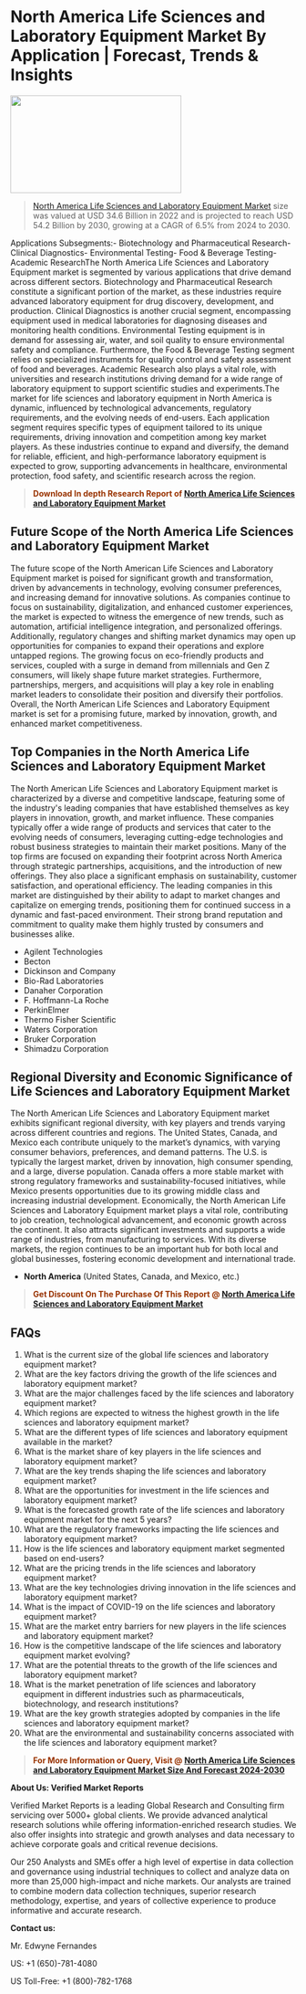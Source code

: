 <p><h1>North America Life Sciences and Laboratory Equipment Market By Application | Forecast, Trends & Insights</h1><p><img class="aligncenter size-medium wp-image-105565" src="https://ffe5etoiles.com/wp-content/uploads/2025/01/MST7-300x171.png" alt="" width="300" height="171" /></p><blockquote><p><a href="https://www.verifiedmarketreports.com/download-sample/?rid=563126&utm_source=Github-NA&utm_medium=362" target="_blank">North America Life Sciences and Laboratory Equipment Market</a> size was valued at USD 34.6 Billion in 2022 and is projected to reach USD 54.2 Billion by 2030, growing at a CAGR of 6.5% from 2024 to 2030.</p></blockquote>Applications Subsegments:- Biotechnology and Pharmaceutical Research- Clinical Diagnostics- Environmental Testing- Food & Beverage Testing- Academic ResearchThe North America Life Sciences and Laboratory Equipment market is segmented by various applications that drive demand across different sectors. Biotechnology and Pharmaceutical Research constitute a significant portion of the market, as these industries require advanced laboratory equipment for drug discovery, development, and production. Clinical Diagnostics is another crucial segment, encompassing equipment used in medical laboratories for diagnosing diseases and monitoring health conditions. Environmental Testing equipment is in demand for assessing air, water, and soil quality to ensure environmental safety and compliance. Furthermore, the Food & Beverage Testing segment relies on specialized instruments for quality control and safety assessment of food and beverages. Academic Research also plays a vital role, with universities and research institutions driving demand for a wide range of laboratory equipment to support scientific studies and experiments.The market for life sciences and laboratory equipment in North America is dynamic, influenced by technological advancements, regulatory requirements, and the evolving needs of end-users. Each application segment requires specific types of equipment tailored to its unique requirements, driving innovation and competition among key market players. As these industries continue to expand and diversify, the demand for reliable, efficient, and high-performance laboratory equipment is expected to grow, supporting advancements in healthcare, environmental protection, food safety, and scientific research across the region.</p><blockquote><p><span style="color: #993300;"><strong>Download In depth Research Report of <a href="https://www.verifiedmarketreports.com/download-sample/?rid=563126&utm_source=Github-NA&utm_medium=362">North America Life Sciences and Laboratory Equipment Market</a></strong></span></p></blockquote><h2>Future Scope of the North America Life Sciences and Laboratory Equipment Market</h2><p>The future scope of the North American Life Sciences and Laboratory Equipment market is poised for significant growth and transformation, driven by advancements in technology, evolving consumer preferences, and increasing demand for innovative solutions. As companies continue to focus on sustainability, digitalization, and enhanced customer experiences, the market is expected to witness the emergence of new trends, such as automation, artificial intelligence integration, and personalized offerings. Additionally, regulatory changes and shifting market dynamics may open up opportunities for companies to expand their operations and explore untapped regions. The growing focus on eco-friendly products and services, coupled with a surge in demand from millennials and Gen Z consumers, will likely shape future market strategies. Furthermore, partnerships, mergers, and acquisitions will play a key role in enabling market leaders to consolidate their position and diversify their portfolios. Overall, the North American Life Sciences and Laboratory Equipment market is set for a promising future, marked by innovation, growth, and enhanced market competitiveness.</p><h2>Top Companies in the North America Life Sciences and Laboratory Equipment Market</h2><p>The North American Life Sciences and Laboratory Equipment market is characterized by a diverse and competitive landscape, featuring some of the industry's leading companies that have established themselves as key players in innovation, growth, and market influence. These companies typically offer a wide range of products and services that cater to the evolving needs of consumers, leveraging cutting-edge technologies and robust business strategies to maintain their market positions. Many of the top firms are focused on expanding their footprint across North America through strategic partnerships, acquisitions, and the introduction of new offerings. They also place a significant emphasis on sustainability, customer satisfaction, and operational efficiency. The leading companies in this market are distinguished by their ability to adapt to market changes and capitalize on emerging trends, positioning them for continued success in a dynamic and fast-paced environment. Their strong brand reputation and commitment to quality make them highly trusted by consumers and businesses alike.</p><p><ul><li>Agilent Technologies </li><li> Becton </li><li> Dickinson and Company </li><li> Bio-Rad Laboratories </li><li> Danaher Corporation </li><li> F. Hoffmann-La Roche </li><li> PerkinElmer </li><li> Thermo Fisher Scientific </li><li> Waters Corporation </li><li> Bruker Corporation </li><li> Shimadzu Corporation</li></ul></p><h2>Regional Diversity and Economic Significance of Life Sciences and Laboratory Equipment Market</h2><p>The North American Life Sciences and Laboratory Equipment market exhibits significant regional diversity, with key players and trends varying across different countries and regions. The United States, Canada, and Mexico each contribute uniquely to the market’s dynamics, with varying consumer behaviors, preferences, and demand patterns. The U.S. is typically the largest market, driven by innovation, high consumer spending, and a large, diverse population. Canada offers a more stable market with strong regulatory frameworks and sustainability-focused initiatives, while Mexico presents opportunities due to its growing middle class and increasing industrial development. Economically, the North American Life Sciences and Laboratory Equipment market plays a vital role, contributing to job creation, technological advancement, and economic growth across the continent. It also attracts significant investments and supports a wide range of industries, from manufacturing to services. With its diverse markets, the region continues to be an important hub for both local and global businesses, fostering economic development and international trade.</p><ul> <li><strong>North America</strong> (United States, Canada, and Mexico, etc.)</li></ul><blockquote><p><span style="color: #993300;"><strong>Get Discount On The Purchase Of This Report @ <a href="https://www.verifiedmarketreports.com/ask-for-discount/?rid=563126&utm_source=Github-NA&utm_medium=362">North America Life Sciences and Laboratory Equipment Market</a></strong></span></p></blockquote><h2>FAQs</h2><p><ol> <li>What is the current size of the global life sciences and laboratory equipment market?</div><div></li> <li>What are the key factors driving the growth of the life sciences and laboratory equipment market?</div><div></li> <li>What are the major challenges faced by the life sciences and laboratory equipment market?</div><div></li> <li>Which regions are expected to witness the highest growth in the life sciences and laboratory equipment market?</div><div></li> <li>What are the different types of life sciences and laboratory equipment available in the market?</div><div></li> <li>What is the market share of key players in the life sciences and laboratory equipment market?</div><div></li> <li>What are the key trends shaping the life sciences and laboratory equipment market?</div><div></li> <li>What are the opportunities for investment in the life sciences and laboratory equipment market?</div><div></li> <li>What is the forecasted growth rate of the life sciences and laboratory equipment market for the next 5 years?</div><div></li> <li>What are the regulatory frameworks impacting the life sciences and laboratory equipment market?</div><div></li> <li>How is the life sciences and laboratory equipment market segmented based on end-users?</div><div></li> <li>What are the pricing trends in the life sciences and laboratory equipment market?</div><div></li> <li>What are the key technologies driving innovation in the life sciences and laboratory equipment market?</div><div></li> <li>What is the impact of COVID-19 on the life sciences and laboratory equipment market?</div><div></li> <li>What are the market entry barriers for new players in the life sciences and laboratory equipment market?</div><div></li> <li>How is the competitive landscape of the life sciences and laboratory equipment market evolving?</div><div></li> <li>What are the potential threats to the growth of the life sciences and laboratory equipment market?</div><div></li> <li>What is the market penetration of life sciences and laboratory equipment in different industries such as pharmaceuticals, biotechnology, and research institutions?</div><div></li> <li>What are the key growth strategies adopted by companies in the life sciences and laboratory equipment market?</div><div></li> <li>What are the environmental and sustainability concerns associated with the life sciences and laboratory equipment market?</div><div></li></ol></p><blockquote><p><span style="color: #993300;"><strong>For More Information or Query, Visit @ <a href="https://www.verifiedmarketreports.com/product/life-sciences-and-laboratory-equipment-market-size-and-forecast/">North America Life Sciences and Laboratory Equipment Market Size And Forecast 2024-2030</a></strong></span></p></blockquote><p><strong>About Us: Verified Market Reports</strong></p><p>Verified Market Reports is a leading Global Research and Consulting firm servicing over 5000+ global clients. We provide advanced analytical research solutions while offering information-enriched research studies. We also offer insights into strategic and growth analyses and data necessary to achieve corporate goals and critical revenue decisions.</p><p>Our 250 Analysts and SMEs offer a high level of expertise in data collection and governance using industrial techniques to collect and analyze data on more than 25,000 high-impact and niche markets. Our analysts are trained to combine modern data collection techniques, superior research methodology, expertise, and years of collective experience to produce informative and accurate research.</p><p><strong>Contact us:</strong></p><p>Mr. Edwyne Fernandes</p><p>US: +1 (650)-781-4080</p><p>US Toll-Free: +1 (800)-782-1768</p>
